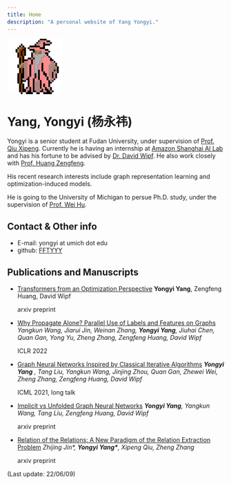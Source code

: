 ```yaml
---
title: Home
description: "A personal website of Yang Yongyi."
---
```


<img src="/images/partywizard.gif" style="display:inline-block;">

# Yang, Yongyi (杨永祎)

Yongyi is a senior student at Fudan University, under supervision of [Prof. Qiu Xipeng](https://xpqiu.github.io/). Currently he is having an internship at [Amazon Shanghai AI Lab](https://www.amazonaws.cn/en/ailab/ "However, this website is too ugly I don't recommend you visiting it...") and has his fortune to be advised by [Dr. David Wipf](http://www.davidwipf.com/). He also work closely with [Prof. Huang Zengfeng](https://zengfenghuang.github.io/). 

His recent research interests include graph representation learning and optimization-induced models.

He is going to the University of Michigan to persue Ph.D. study, under the supervision of [Prof. Wei Hu](http://weihu.me/). 

## Contact & Other info
+ E-mail: yongyi at umich dot edu
+ github: [FFTYYY](https://github.com/FFTYYY)

## Publications and Manuscripts

+	[Transformers from an Optimization Perspective](https://arxiv.org/abs/2205.13891)
	__Yongyi Yang__, Zengfeng Huang, David Wipf

	arxiv preprint

+	[Why Propagate Alone? Parallel Use of Labels and Features on Graphs](https://arxiv.org/abs/2110.07190)
	*Yangkun Wang, Jiarui Jin, Weinan Zhang, __Yongyi Yang__, Jiuhai Chen, Quan Gan, Yong Yu, Zheng Zhang, Zengfeng Huang, David Wipf*

	ICLR 2022

+	[Graph Neural Networks Inspired by Classical Iterative Algorithms](https://arxiv.org/abs/2103.06064)
	*__Yongyi Yang__ , Tang Liu, Yangkun Wang, Jinjing Zhou, Quan Gan, Zhewei Wei, Zheng Zhang, Zengfeng Huang, David Wipf*

	ICML 2021, long talk

+	[Implicit vs Unfolded Graph Neural Networks](https://arxiv.org/abs/2111.06592)
	*__Yongyi Yang__, Yangkun Wang, Tang Liu, Zengfeng Huang, David Wipf*

	arxiv preprint


+	[Relation of the Relations: A New Paradigm of the Relation Extraction Problem](https://arxiv.org/abs/2006.03719)
	*Zhijing Jin\*, __Yongyi Yang\*__, Xipeng Qiu, Zheng Zhang*

	arxiv preprint 

(Last update: 22/06/09)
